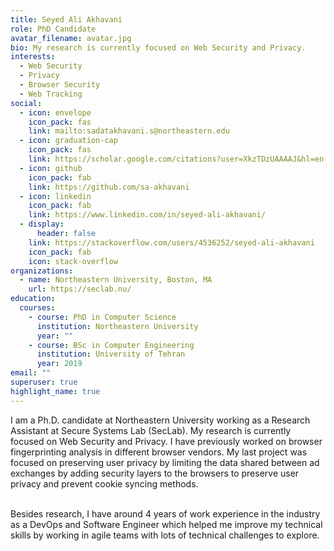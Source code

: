 ```yaml
---
title: Seyed Ali Akhavani
role: PhD Candidate
avatar_filename: avatar.jpg
bio: My research is currently focused on Web Security and Privacy.
interests:
  - Web Security
  - Privacy
  - Browser Security
  - Web Tracking
social:
  - icon: envelope
    icon_pack: fas
    link: mailto:sadatakhavani.s@northeastern.edu
  - icon: graduation-cap
    icon_pack: fas
    link: https://scholar.google.com/citations?user=XkzTDzUAAAAJ&hl=en
  - icon: github
    icon_pack: fab
    link: https://github.com/sa-akhavani
  - icon: linkedin
    icon_pack: fab
    link: https://www.linkedin.com/in/seyed-ali-akhavani/
  - display:
      header: false
    link: https://stackoverflow.com/users/4536252/seyed-ali-akhavani
    icon_pack: fab
    icon: stack-overflow
organizations:
  - name: Northeastern University, Boston, MA
    url: https://seclab.nu/
education:
  courses:
    - course: PhD in Computer Science
      institution: Northeastern University
      year: ""
    - course: BSc in Computer Engineering
      institution: University of Tehran
      year: 2019
email: ""
superuser: true
highlight_name: true
---
```

I am a Ph.D. candidate at Northeastern University working as a Research Assistant at Secure Systems Lab (SecLab). My research is currently focused on Web Security and Privacy. I have previously worked on browser fingerprinting analysis in different browser vendors. My last project was focused on preserving user privacy by limiting the data shared between ad exchanges by adding security layers to the browsers to preserve user privacy and prevent cookie syncing methods.

\
Besides research, I have around 4 years of work experience in the industry as a DevOps and Software Engineer which helped me improve my technical skills by working in agile teams with lots of technical challenges to explore.